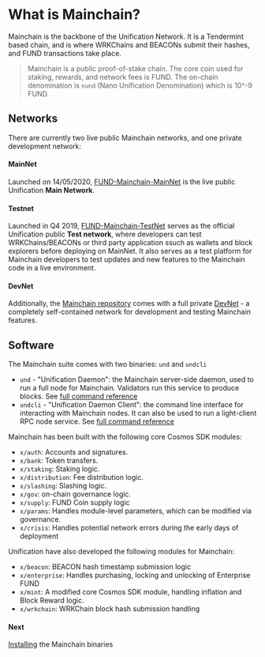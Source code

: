 # What is Mainchain?

Mainchain is the backbone of the Unification Network. It is a Tendermint based chain, and is where WRKChains and BEACONs submit their hashes, and FUND transactions take place.

>Mainchain is a public proof-of-stake chain. The core coin used for staking,
>rewards, and network fees is FUND. The on-chain denomination is `nund`
> (Nano Unification Denomination) which is 10^-9 FUND.

## Networks

There are currently two live public Mainchain networks, and one private development network:

#### MainNet
Launched on 14/05/2020, [FUND-Mainchain-MainNet](https://github.com/unification-com/mainnet) is the live public Unification **Main Network**.

#### Testnet
Launched in Q4 2019, [FUND-Mainchain-TestNet](https://github.com/unification-com/testnet) serves as the official Unification public **Test network**, where developers can test WRKChains/BEACONs or third party application ssuch as wallets and block explorers before deploying on MainNet. It also serves as a test platform for Mainchain developers to test updates and new features to the Mainchain code in a live environment.  

#### DevNet
Additionally, the [Mainchain repository](https://github.com/unification-com/mainchain) comes with a full private [DevNet](local-devnet.md) - a completely self-contained network for development and testing Mainchain features.

## Software

The Mainchain suite comes with two binaries: `und` and `undcli`

- `und` - "Unification Daemon": the Mainchain server-side daemon, used to run a full node for Mainchain. Validators run this service to produce blocks. See [full command reference](und-commands.md)  
- `undcli` - "Unification Daemon Client": the command line interface for interacting with Mainchain nodes. It can also be used to run a light-client RPC node service. See [full command reference](undcli-commands.md)

Mainchain has been built with the following core Cosmos SDK modules:

- `x/auth`: Accounts and signatures.
- `x/bank`: Token transfers.
- `x/staking`: Staking logic.
- `x/distribution`: Fee distribution logic.
- `x/slashing`: Slashing logic.
- `x/gov`: on-chain governance logic.
- `x/supply`: FUND Coin supply logic
- `x/params`: Handles module-level parameters, which can be modified via governance.
- `x/crisis`: Handles potential network errors during the early days of deployment

Unification have also developed the following modules for Mainchain:

- `x/beacon`: BEACON hash timestamp submission logic
- `x/enterprise`: Handles purchasing, locking and unlocking of Enterprise FUND
- `x/mint`: A modified core Cosmos SDK module, handling inflation and Block Reward logic.
- `x/wrkchain`: WRKChain block hash submission handling

#### Next

[Installing](../software/installation.md) the Mainchain binaries
